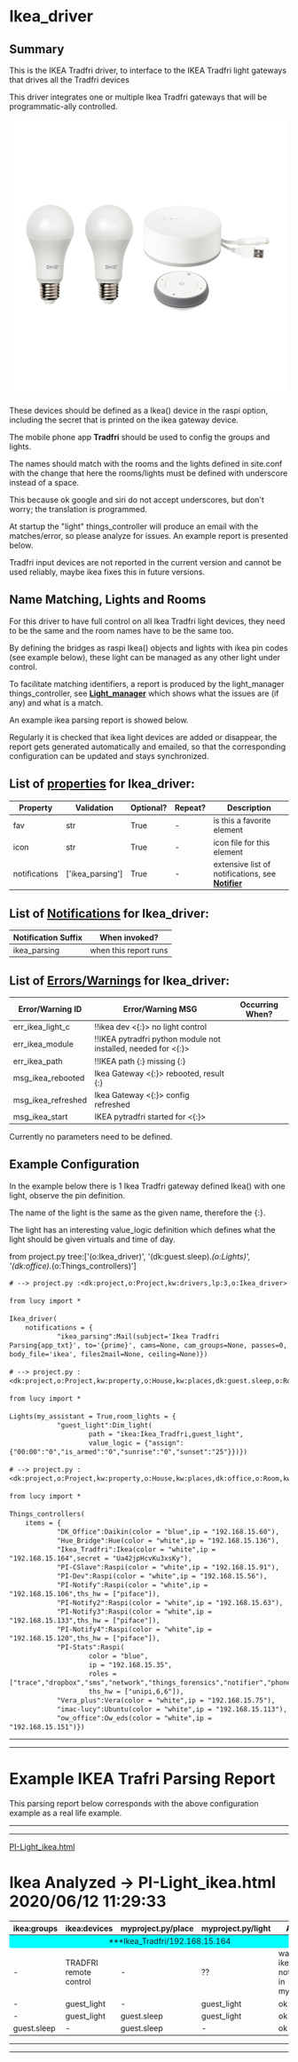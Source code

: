 <!--s_name-->
# Ikea_driver

<!--e_name-->

<!--s_role-->
<!--e_role-->

## Summary

<!--s_descr-->
This is the IKEA Tradfri driver, to interface to the IKEA Tradfri light gateways that drives all the Tradfri devices

<!--e_descr-->

This driver integrates one or multiple Ikea Tradfri gateways that will be programmatic-ally controlled.

![ikea_tradfri](ikea_tradfri.JPG)

These devices should be defined as a Ikea() device in the raspi option, including the secret that is printed on the ikea gateway device. 

The mobile phone app __Tradfri__ should be used to config the groups and lights.  

The names should match with the rooms and the lights defined in site.conf with the change that here the rooms/lights must be defined with underscore instead of a space.

This because ok google and siri do not accept underscores, but don't worry; the translation is programmed. 

At startup the "light" things_controller will produce an email with the matches/error, so please analyze for issues.  An example report is presented below.

Tradfri input devices are not reported in the current version and cannot be used reliably, maybe ikea fixes this in future versions.
 

## Name Matching, Lights and Rooms

For this driver to have full control on all Ikea Tradfri light devices, they need to be the same and the room names have to be the same too.

By defining the bridges as raspi Ikea() objects and lights with ikea pin codes (see example below), these light can be managed as any other light under control. 

To facilitate matching identifiers, a report is produced by the light_manager things_controller, see [__Light_manager__](Light_manager.md) which shows what the issues are (if any) and what is a match.

An example ikea parsing report is showed below.

Regularly it is checked that ikea light devices are added or disappear, the report gets generated automatically and emailed, so that the corresponding configuration can be updated and stays synchronized.

<!--s_tbl-->
## List of [properties](Properties.md) for __Ikea_driver__:

  | Property | Validation | Optional? | Repeat? | Description |
  | --- | --- | --- | --- | --- |
  | fav | str | True | - | is this a favorite element | 
  | icon | str | True | - | icon file for this element | 
  | notifications | ['ikea_parsing'] | True | - | extensive list of notifications, see [__Notifier__](Notifier.md) | 

## List of [Notifications](Notifier.md) for  __Ikea_driver__:

  | Notification Suffix | When invoked? |
  | --- | --- | 
  | ikea_parsing | when this report runs | 

## List of [Errors/Warnings](Error_Warn.md) for  __Ikea_driver__:

  | Error/Warning ID | Error/Warning MSG | Occurring When? |
  | --- | --- | --- | 
  | err_ikea_light_c | !!ikea dev <{:}> no light control |  
  | err_ikea_module | !!IKEA pytradfri python module not installed, needed for <{:}> |  
  | err_ikea_path | !!IKEA path {:} missing {:} |  
  | msg_ikea_rebooted | Ikea Gateway <{:}> rebooted, result {:} |  
  | msg_ikea_refreshed | Ikea Gateway <{:}> config refreshed |  
  | msg_ikea_start | IKEA pytradfri started for <{:}> |  
<!--e_tbl-->

Currently no parameters need to be defined.

## Example Configuration

In the example below there is 1 Ikea Tradfri gateway defined Ikea() with one light, observe the pin definition.  

The name of the light is the same as the given name, therefore the \{:\}.

The light has an interesting value_logic definition which defines what the light should be given virtuals and time of day.

<!--s_insert_{"tree":["(o:Ikea_driver)","(dk:guest.sleep).*(o:Lights)","(dk:office).*(o:Things_controllers)"]}-->

from project.py tree:['(o:Ikea_driver)', '(dk:guest.sleep).*(o:Lights)', '(dk:office).*(o:Things_controllers)']
```python3
# --> project.py :<dk:project,o:Project,kw:drivers,lp:3,o:Ikea_driver>

from lucy import *

Ikea_driver(
    notifications = {
            "ikea_parsing":Mail(subject='Ikea Tradfri Parsing{app_txt}', to='{prime}', cams=None, cam_groups=None, passes=0, body_file='ikea', files2mail=None, ceiling=None)})

# --> project.py :<dk:project,o:Project,kw:property,o:House,kw:places,dk:guest.sleep,o:Room,kw:contents,lp:4,o:Lights>

from lucy import *

Lights(my_assistant = True,room_lights = {
            "guest_light":Dim_light(
                    path = "ikea:Ikea_Tradfri,guest_light",
                    value_logic = {"assign":{"00:00":"0","is_armed":"0","sunrise":"0","sunset":"25"}})})

# --> project.py :<dk:project,o:Project,kw:property,o:House,kw:places,dk:office,o:Room,kw:contents,lp:0,o:Things_controllers>

from lucy import *

Things_controllers(
    items = {
            "DK_Office":Daikin(color = "blue",ip = "192.168.15.60"),
            "Hue_Bridge":Hue(color = "white",ip = "192.168.15.136"),
            "Ikea_Tradfri":Ikea(color = "white",ip = "192.168.15.164",secret = "Ua42jpHcvKu3xsKy"),
            "PI-CSlave":Raspi(color = "white",ip = "192.168.15.91"),
            "PI-Dev":Raspi(color = "white",ip = "192.168.15.56"),
            "PI-Notify":Raspi(color = "white",ip = "192.168.15.106",ths_hw = ["piface"]),
            "PI-Notify2":Raspi(color = "white",ip = "192.168.15.63"),
            "PI-Notify3":Raspi(color = "white",ip = "192.168.15.133",ths_hw = ["piface"]),
            "PI-Notify4":Raspi(color = "white",ip = "192.168.15.120",ths_hw = ["piface"]),
            "PI-Stats":Raspi(
                    color = "blue",
                    ip = "192.168.15.35",
                    roles = ["trace","dropbox","sms","network","things_forensics","notifier","phone"],
                    ths_hw = ["unipi,6,6"]),
            "Vera_plus":Vera(color = "white",ip = "192.168.15.75"),
            "imac-lucy":Ubuntu(color = "white",ip = "192.168.15.113"),
            "ow_office":Ow_eds(color = "white",ip = "192.168.15.151")})

```

<!--e_insert-->

* * * 
* * * 
# Example IKEA Trafri Parsing Report

This parsing report below corresponds with the above configuration example as a real life example.

* * * 
* * * 

<!--s_insert_{"role":"light","suffix":"ikea"}-->


[PI-Light_ikea.html](PI-Light_ikea.html)

<!DOCTYPE html><html><body><h1>Ikea Analyzed -> PI-Light_ikea.html  2020/06/12 11:29:33</h1><table><thead><tr><th>ikea:groups</th><th>ikea:devices</th><th>myproject.py/place</th><th>myproject.py/light</th><th>Analysis</th></tr></thead><tbody><tr><td style='background-color:cyan;text-align:center' colspan='5'>***Ikea_Tradfri/192.168.15.164</td></tr><tr><td>-</td><td>TRADFRI remote control</td><td>-</td><td>??</td><td>warning : ikea sensor not defined in myproject.py</td></tr><tr><td>-</td><td>guest_light</td><td>-</td><td>guest_light</td><td>ok</td></tr><tr><td>-</td><td>guest_light</td><td>guest.sleep</td><td>guest_light</td><td>ok</td></tr><tr><td>guest.sleep</td><td>-</td><td>guest.sleep</td><td>-</td><td>ok</td></tr></tbody></table></body></html>
<!--e_insert-->

* * * 
* * *

